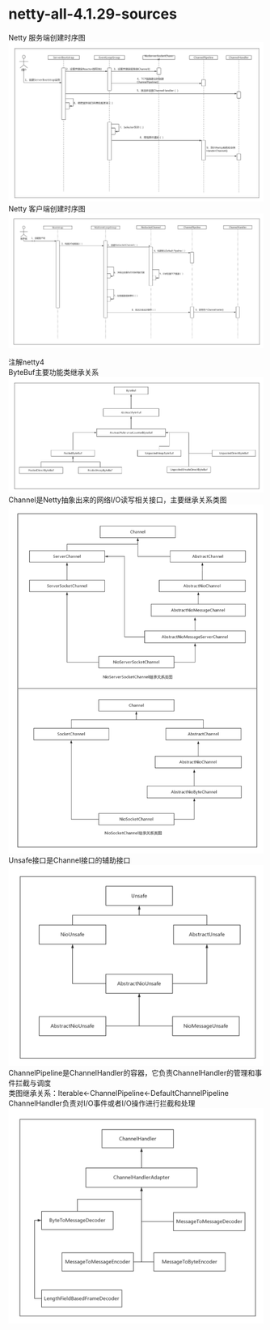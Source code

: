 # netty-all-4.1.29-sources
Netty 服务端创建时序图
![netty_server1](https://github.com/77954309/picture_warehouse/blob/master/imgs/netty_server1.png)<br>
Netty 客户端创建时序图
![netty_client1](https://github.com/77954309/picture_warehouse/blob/master/imgs/netty_client1.png)<br>

注解netty4 <br>
ByteBuf主要功能类继承关系
![Image1](https://github.com/77954309/picture_warehouse/blob/master/imgs/bytebuf1.png)<br>
Channel是Netty抽象出来的网络I/O读写相关接口，主要继承关系类图
![Image2](https://github.com/77954309/picture_warehouse/blob/master/imgs/Channel1.png)<br>
Unsafe接口是Channel接口的辅助接口
![Image3](https://github.com/77954309/picture_warehouse/blob/master/imgs/unsafe1.png)<br>
ChannelPipeline是ChannelHandler的容器，它负责ChannelHandler的管理和事件拦截与调度<br>
类图继承关系：Iterable<-ChannelPipeline<-DefaultChannelPipeline<br>
ChannelHandler负责对I/O事件或者I/O操作进行拦截和处理
![Image4](https://github.com/77954309/picture_warehouse/blob/master/imgs/ChannelHandler1.png)<br>




